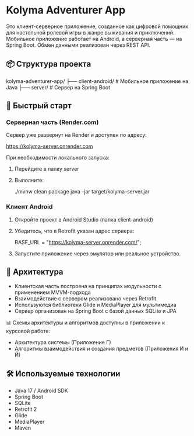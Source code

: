 # Kolyma Adventurer App

Это клиент-серверное приложение, созданное как цифровой помощник для настольной ролевой игры в жанре выживания и приключений. Мобильное приложение работает на Android, а серверная часть — на Spring Boot. Обмен данными реализован через REST API.

## 📦 Структура проекта

kolyma-adventurer-app/
├── client-android/   # Мобильное приложение на Java
├── server/           # Сервер на Spring Boot

## 🚀 Быстрый старт

### Серверная часть (Render.com)

Сервер уже развернут на Render и доступен по адресу:

https://kolyma-server.onrender.com

При необходимости локального запуска:

1. Перейдите в папку server
2. Выполните:

      ./mvnw clean package
   java -jar target/kolyma-server.jar
   

### Клиент Android

1. Откройте проект в Android Studio (папка client-android)
2. Убедитесь, что в Retrofit указан адрес сервера:

      BASE_URL = "https://kolyma-server.onrender.com/";
   
3. Запустите приложение через эмулятор или реальное устройство.

## 🧱 Архитектура

* Клиентская часть построена на принципах модульности с применением MVVM-подхода
* Взаимодействие с сервером реализовано через Retrofit
* Используются библиотеки Glide и MediaPlayer для мультимедиа
* Сервер организован на Spring Boot с базой данных SQLite и JPA

📊 Схемы архитектуры и алгоритмов доступны в приложении к курсовой работе:

* Архитектура системы (Приложение Г)
* Алгоритмы взаимодействия и создания предметов (Приложения И и Й)

## 🛠 Используемые технологии

* Java 17 / Android SDK
* Spring Boot
* SQLite
* Retrofit 2
* Glide
* MediaPlayer
* Maven